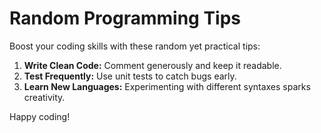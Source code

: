 # Random Programming Tips

Boost your coding skills with these random yet practical tips:

1. **Write Clean Code:** Comment generously and keep it readable.
2. **Test Frequently:** Use unit tests to catch bugs early.
3. **Learn New Languages:** Experimenting with different syntaxes sparks
   creativity.

Happy coding!
